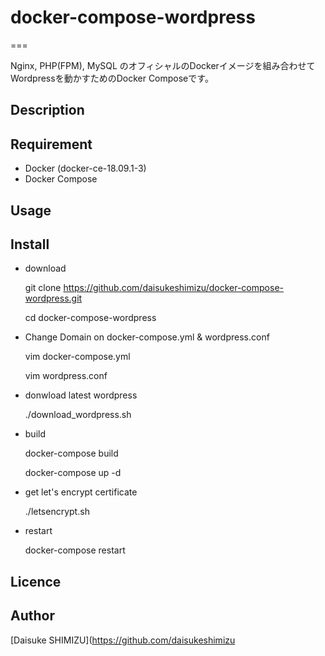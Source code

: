 # docker-compose-wordpress

===

Nginx, PHP(FPM), MySQL のオフィシャルのDockerイメージを組み合わせてWordpressを動かすためのDocker Composeです。

## Description


## Requirement

* Docker (docker-ce-18.09.1-3)
* Docker Compose

## Usage

## Install

  * download
  
      git clone https://github.com/daisukeshimizu/docker-compose-wordpress.git

      cd docker-compose-wordpress

  * Change Domain on docker-compose.yml & wordpress.conf
  
      vim docker-compose.yml

      vim wordpress.conf

  * donwload latest wordpress
  
      ./download_wordpress.sh

  * build
  
      docker-compose build
      
      docker-compose up -d

  * get let's encrypt certificate
  
      ./letsencrypt.sh

  * restart
  
       docker-compose restart

## Licence

## Author

[Daisuke SHIMIZU](https://github.com/daisukeshimizu

